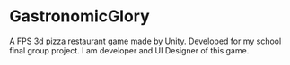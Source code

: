 # GastronomicGlory
 A FPS 3d pizza restaurant game made by Unity. Developed for my school final group project. I am developer and UI Designer of this game.
